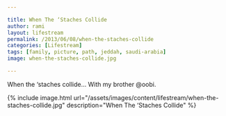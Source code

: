 ```yaml
---

title: When The ‘Staches Collide
author: rami
layout: lifestream
permalink: /2013/06/08/when-the-staches-collide
categories: [Lifestream]
tags: [family, picture, path, jeddah, saudi-arabia]
image: when-the-staches-collide.jpg

---
```


When the ‘staches collide… With my brother @oobi.

{% include image.html url="/assets/images/content/lifestream/when-the-staches-collide.jpg" description="When The ‘Staches Collide" %}
